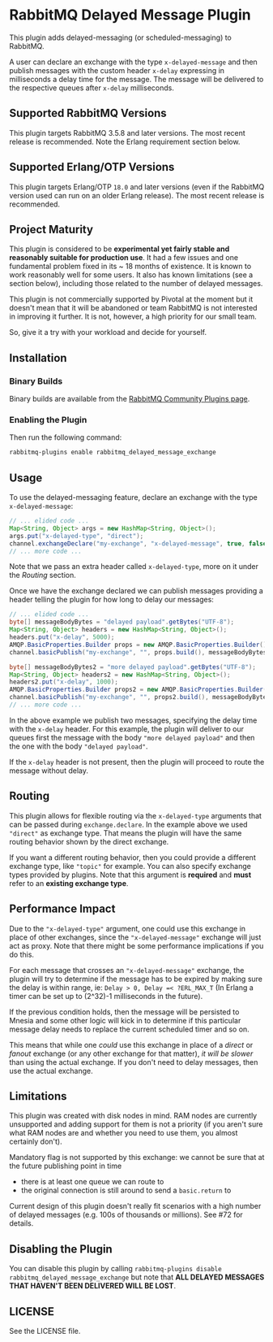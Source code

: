 # RabbitMQ Delayed Message Plugin #

This plugin adds delayed-messaging (or scheduled-messaging) to
RabbitMQ.

A user can declare an exchange with the type `x-delayed-message` and
then publish messages with the custom header `x-delay` expressing in
milliseconds a delay time for the message. The message will be
delivered to the respective queues after `x-delay` milliseconds.

## Supported RabbitMQ Versions

This plugin targets RabbitMQ 3.5.8 and later versions. The most recent
release is recommended. Note the Erlang requirement section below.

## Supported Erlang/OTP Versions

This plugin targets Erlang/OTP `18.0` and later versions (even if the RabbitMQ
version used can run on an older Erlang release). The most recent
release is recommended.

## Project Maturity

This plugin is considered to be **experimental yet fairly stable and reasonably suitable for production use**.
It had a few issues and one fundamental problem fixed in its ~ 18 months of
existence. It is known to work reasonably well for some users.
It also has known limitations (see a section below),
including those related to the number of delayed messages.

This plugin is not commercially supported by Pivotal at the moment but
it doesn't mean that it will be abandoned or team RabbitMQ is not interested
in improving it further. It is not, however, a high priority for our small team.

So, give it a try with your workload and decide for yourself.


## Installation

### Binary Builds

Binary builds are available from the
[RabbitMQ Community Plugins page](http://www.rabbitmq.com/community-plugins.html).

### Enabling the Plugin

Then run the following command:

``` bash
rabbitmq-plugins enable rabbitmq_delayed_message_exchange
```

## Usage ##

To use the delayed-messaging feature, declare an exchange with the
type `x-delayed-message`:


```java
// ... elided code ...
Map<String, Object> args = new HashMap<String, Object>();
args.put("x-delayed-type", "direct");
channel.exchangeDeclare("my-exchange", "x-delayed-message", true, false, args);
// ... more code ...
```

Note that we pass an extra header called `x-delayed-type`, more on it
under the _Routing_ section.

Once we have the exchange declared we can publish messages providing a
header telling the plugin for how long to delay our messages:

```java
// ... elided code ...
byte[] messageBodyBytes = "delayed payload".getBytes("UTF-8");
Map<String, Object> headers = new HashMap<String, Object>();
headers.put("x-delay", 5000);
AMQP.BasicProperties.Builder props = new AMQP.BasicProperties.Builder().headers(headers);
channel.basicPublish("my-exchange", "", props.build(), messageBodyBytes);

byte[] messageBodyBytes2 = "more delayed payload".getBytes("UTF-8");
Map<String, Object> headers2 = new HashMap<String, Object>();
headers2.put("x-delay", 1000);
AMQP.BasicProperties.Builder props2 = new AMQP.BasicProperties.Builder().headers(headers2);
channel.basicPublish("my-exchange", "", props2.build(), messageBodyBytes2);
// ... more code ...
```

In the above example we publish two messages, specifying the delay
time with the `x-delay` header. For this example, the plugin will
deliver to our queues first the message with the body `"more delayed
payload"` and then the one with the body `"delayed payload"`.

If the `x-delay` header is not present, then the plugin will proceed
to route the message without delay.

## Routing ##

This plugin allows for flexible routing via the `x-delayed-type`
arguments that can be passed during `exchange.declare`. In the example
above we used `"direct"` as exchange type. That means the plugin
will have the same routing behavior shown by the direct exchange.

If you want a different routing behavior, then you could provide a
different exchange type, like `"topic"` for example. You can also
specify exchange types provided by plugins. Note that this argument is
**required** and **must** refer to an **existing exchange type**.

## Performance Impact ##

Due to the `"x-delayed-type"` argument, one could use this exchange in
place of other exchanges, since the `"x-delayed-message"` exchange
will just act as proxy. Note that there might be some performance
implications if you do this.

For each message that crosses an `"x-delayed-message"` exchange, the
plugin will try to determine if the message has to be expired by
making sure the delay is within range, ie: `Delay > 0, Delay =<
?ERL_MAX_T` (In Erlang a timer can be set up to (2^32)-1 milliseconds
in the future).

If the previous condition holds, then the message will be persisted to
Mnesia and some other logic will kick in to determine if this
particular message delay needs to replace the current scheduled timer
and so on.

This means that while one _could_ use this exchange in place of a
_direct_ or _fanout_ exchange (or any other exchange for that matter),
_it will be slower_ than using the actual exchange. If you don't need
to delay messages, then use the actual exchange.

## Limitations

This plugin was created with disk nodes in mind. RAM nodes are currently
unsupported and adding support for them is not a priority (if you aren't sure
what RAM nodes are and whether you need to use them, you almost certainly don't).

Mandatory flag is not supported by this exchange: we cannot be sure that
at the future publishing point in time

 * there is at least one queue we can route to
 * the original connection is still around to send a `basic.return` to
 
Current design of this plugin doesn't really fit scenarios
with a high number of delayed messages (e.g. 100s of thousands or millions).
See #72 for details.

## Disabling the Plugin ##

You can disable this plugin by calling `rabbitmq-plugins disable
rabbitmq_delayed_message_exchange` but note that **ALL DELAYED MESSAGES THAT
HAVEN'T BEEN DELIVERED WILL BE LOST**.


## LICENSE ##

See the LICENSE file.
